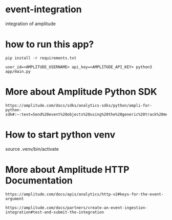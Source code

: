 # event-integration
integration of amplitude

# how to run this app?

```shell
pip install -r requirements.txt
```
```shell
user_id=<AMPLITUDE_USERNAME> api_key=<AMPLITUDE_API_KEY> python3 app/main.py 
```

# More about Amplitude Python SDK
```curl
https://amplitude.com/docs/sdks/analytics-sdks/python/ampli-for-python-sdk#:~:text=Send%20event%20objects%20using%20the%20generic%20track%20method.,%23%20str%2C%20song_favorited%20%3D%20True%2C%20%23%20bool%29%2C%20EventOptions%28device_id%3D%22device_id%22%29%29
```

# How to start python venv
source .venv/bin/activate

# More about Amplitude HTTP Documentation

```curl
https://amplitude.com/docs/apis/analytics/http-v2#keys-for-the-event-argument
```

```curl
https://amplitude.com/docs/partners/create-an-event-ingestion-integration#test-and-submit-the-integration
```